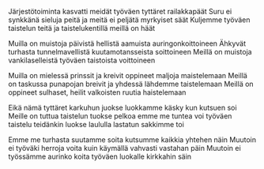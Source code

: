 Järjestötoiminta kasvatti meidät
työväen tyttäret railakkapäät
Suru ei synkkänä sieluja peitä
ja meitä ei peljätä myrkyiset säät
Kuljemme työväen taistelun teitä
ja taistelukentillä meillä on häät

Muilla on muistoja päivistä hellistä
aamuista auringonkoittoineen
Ähkyvät turhasta tunnelmavellistä
kuutamotansseista soittoineen
Meillä on muistoja vankilaselleistä
työväen taistoista voittoineen

Muilla on mielessä prinssit ja kreivit
oppineet maljoja maistelemaan
Meillä on taskussa punapojan breivit
ja yhdessä lähdemme taistelemaan
Meillä on oppineet sulhaset, heilit
valkoisten ruutia haistelemaan

Eikä nämä tyttäret karkuhun juokse
luokkamme käsky kun kutsuen soi
Meille on tuttua taistelun tuokse
pelkoa emme me tuntea voi
työväen taistelu teidänkin luokse
laululla lastatun sakkimme toi

Emme me turhasta suutamme soita
kutsumme kaikkia yhtehen näin
Muutoin ei työväki herroja voita
kuin käymällä vahvasti vastahan päin
Muutoin ei työssämme aurinko koita
työväen luokalle kirkkahin säin
